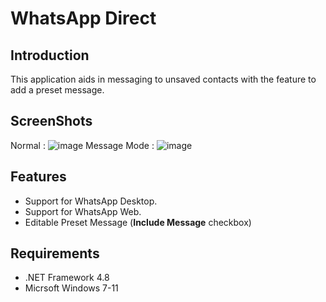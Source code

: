 # **WhatsApp Direct**

## Introduction
This application aids in messaging to unsaved contacts with the feature to add a preset message.

## ScreenShots
Normal : ![image](https://github.com/ace-1511/WhatsApp-Direct/assets/83059735/ef423e49-faf7-43a6-8cbd-13d2652fe8a3)
Message Mode : ![image](https://github.com/ace-1511/WhatsApp-Direct/assets/83059735/8bf7f626-f810-4e6a-aafb-283a1882ca79)

## Features
 - Support for WhatsApp Desktop.
 - Support for WhatsApp Web.
 - Editable Preset Message (**Include Message** checkbox)

## Requirements
 - .NET Framework 4.8
 - Micrsoft Windows 7-11
